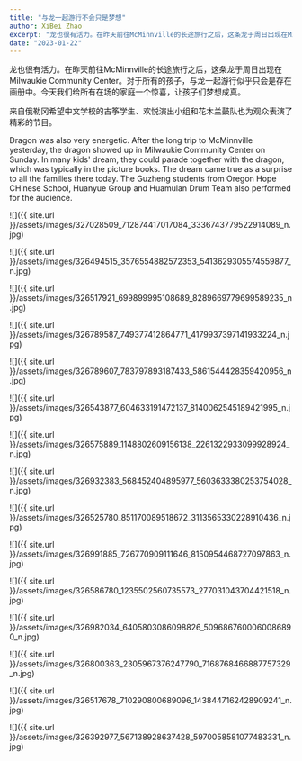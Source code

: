 ```yaml
---
title: "与龙一起游行不会只是梦想"
author: XiBei Zhao
excerpt: "龙也很有活力。在昨天前往McMinnville的长途旅行之后，这条龙于周日出现在Milwaukie Community Center。对于所有的孩子，与龙一起游行似乎只会是存在画册中。今天我们给所有在场的家庭一个惊喜，让孩子们梦想成真。"
date: "2023-01-22"
---
```


龙也很有活力。在昨天前往McMinnville的长途旅行之后，这条龙于周日出现在Milwaukie Community Center。对于所有的孩子，与龙一起游行似乎只会是存在画册中。今天我们给所有在场的家庭一个惊喜，让孩子们梦想成真。

来自俄勒冈希望中文学校的古筝学生、欢悦演出小组和花木兰鼓队也为观众表演了精彩的节目。

Dragon was also very energetic. After the long trip to McMinnville yesterday, the dragon showed up in Milwaukie Community Center on Sunday. In many kids' dream, they could parade together with the dragon, which was typically in the picture books. The dream came true as a surprise to all the families there today.
The Guzheng students from Oregon Hope CHinese School, Huanyue Group and Huamulan Drum Team also performed for the audience.

![]({{ site.url }}/assets/images/327028509_712874417017084_3336743779522914089_n.jpg)

![]({{ site.url }}/assets/images/326494515_3576554882572353_5413629305574559877_n.jpg)

![]({{ site.url }}/assets/images/326517921_699899995108689_8289669779699589235_n.jpg)

![]({{ site.url }}/assets/images/326789587_749377412864771_4179937397141933224_n.jpg)

![]({{ site.url }}/assets/images/326789607_783797893187433_5861544428359420956_n.jpg)

![]({{ site.url }}/assets/images/326543877_604633191472137_8140062545189421995_n.jpg)

![]({{ site.url }}/assets/images/326575889_1148802609156138_2261322933099928924_n.jpg)

![]({{ site.url }}/assets/images/326932383_568452404895977_5603633380253754028_n.jpg)

![]({{ site.url }}/assets/images/326525780_851170089518672_3113565330228910436_n.jpg)

![]({{ site.url }}/assets/images/326991885_726770909111646_8150954468727097863_n.jpg)

![]({{ site.url }}/assets/images/326586780_1235502560735573_277031043704421518_n.jpg)

![]({{ site.url }}/assets/images/326982034_6405803086098826_5096867600060086890_n.jpg)

![]({{ site.url }}/assets/images/326800363_2305967376247790_7168768466887757329_n.jpg)

![]({{ site.url }}/assets/images/326517678_710290800689096_1438447162428909241_n.jpg)

![]({{ site.url }}/assets/images/326392977_567138928637428_5970058581077483331_n.jpg)
